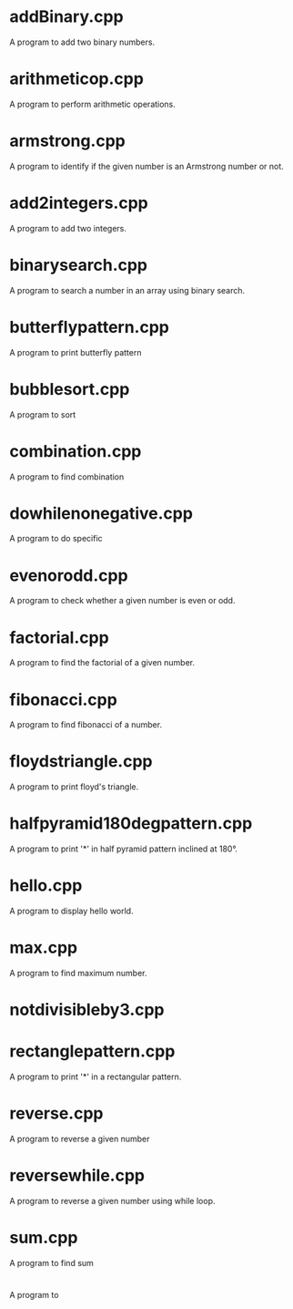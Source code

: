 # addBinary.cpp
A program to add two binary numbers.

# arithmeticop.cpp
A program to perform arithmetic operations.

# armstrong.cpp
A program to identify if the given number is an Armstrong number or not.

# add2integers.cpp
A program to add two integers.

# binarysearch.cpp
A program to search a number in an array using binary search.

# butterflypattern.cpp
A program to print butterfly pattern

# bubblesort.cpp
A program to sort

# combination.cpp
A program to find combination

# dowhilenonegative.cpp
A program to do specific

# evenorodd.cpp
A program to check whether a given number is even or odd.

# factorial.cpp
A program to find the factorial of a given number.

# fibonacci.cpp
A program to find fibonacci of a number.

# floydstriangle.cpp
A program to print floyd's triangle.

# halfpyramid180degpattern.cpp
A program to print '*' in half pyramid pattern inclined at 180°.

# hello.cpp
A program to display hello world.

# max.cpp
A program to find maximum number.

# notdivisibleby3.cpp



# rectanglepattern.cpp
A program to print '*' in a rectangular pattern.

# reverse.cpp
A program to reverse a given number

# reversewhile.cpp
A program to reverse a given number using while loop.

# sum.cpp
A program to find sum

#
A program to
